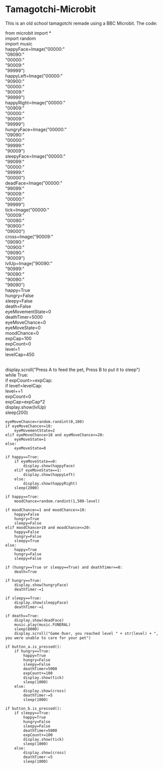 # Tamagotchi-Microbit
This is an old school tamagotchi remade using a BBC Microbit.
The code:                     

from microbit import *<br>
import random<br>
import music<br>
happyFace=Image("00000:"<br>
                "09090:"<br>
                "00000:"<br>
                "90009:"<br>
                "99999")<br>
happyLeft=Image("00000:"<br>
                "90900:"<br>
                "00000:"<br>
                "90009:"<br>
                "99999")<br>
happyRight=Image("00000:"<br>
                 "00909:"<br>
                 "00000:"<br>
                 "90009:"<br>
                 "99999")<br>
hungryFace=Image("00000:"<br>
              "09090:"<br>
              "00000:"<br>
              "99999:"<br>
              "90009")<br>
sleepyFace=Image("00000:"<br>
                 "99099:"<br>
                 "00000:"<br>
                 "99999:"<br>
                 "00000")<br>
deadFace=Image("00000:"<br>
               "99099:"<br>
               "90009:"<br>
               "00000:"<br>
               "99999")<br>
tick=Image("00000:"<br>
           "00009:"<br>
           "00090:"<br>
           "90900:"<br>
           "09000")<br>
cross=Image("90009:"<br>
            "09090:"<br>
            "00900:"<br>
            "09090:"<br>
            "90009")<br>
lvlUp=Image("90090:"<br>
            "90999:"<br>
            "90090:"<br>
            "90090:"<br>
            "99090")<br>
happy=True<br>
hungry=False<br>
sleepy=False<br>
death=False<br>
eyeMovementState=0<br>
deathTimer=5000<br>
eyeMoveChance=0<br>
eyeMoveState=0<br>
moodChance=0<br>
expCap=100<br>
expCount=0<br>
level=1<br>
levelCap=450<br><br>

display.scroll("Press A to feed the pet, Press B to put it to sleep")<br>
while True:<br>
    if expCount>=expCap:<br>
        if level!=levelCap:<br>
            level+=1<br>
            expCount=0<br>
            expCap=expCap*2<br>
            display.show(lvlUp)<br>
            sleep(200)<br>

    eyeMoveChance=random.randint(0,100)
    if eyeMoveChance<=10:
        eyeMovementState=2
    elif eyeMoveChance>10 and eyeMoveChance<=20:
        eyeMoveState=1
    else:
        eyeMoveState=0
    
    if happy==True:
        if eyeMoveState==0:
            display.show(happyFace)
        elif eyeMoveState==1:
            display.show(happyLeft)
        else:
            display.show(happyRight)
        sleep(2000)
    
    if happy==True:
        moodChance=random.randint(1,500-level)
    
    if moodChance>=1 and moodChance<=10:
        happy=False
        hungry=True
        sleepy=False
    elif moodChance>10 and moodChance<=20:
        happy=False
        hungry=False
        sleepy=True
    else:
        happy=True
        hungry=False
        sleepy=False
    
    if (hungry==True or sleepy==True) and deathTimer==0:
        death=True
    
    if hungry==True:
        display.show(hungryFace)
        deathTimer-=1
    
    if sleepy==True:
        display.show(sleepyFace)
        deathTimer-=1
    
    if death==True:
        display.show(deadFace)
        music.play(music.FUNERAL)
        sleep(8000)
        display.scroll("Game Over, you reached level " + str(level) + ", you were unable to care for your pet")

    if button_a.is_pressed():
        if hungry==True:
            happy=True
            hungry=False
            sleepy=False
            deathTimer=5000
            expCount+=100
            display.show(tick)
            sleep(1000)
        else:
            display.show(cross)
            deathTimer-=5
            sleep(1000)
    
    if button_b.is_pressed():
        if sleepy==True:
            happy=True
            hungry=False
            sleepy=False
            deathTimer=5000
            expCount+=100
            display.show(tick)
            sleep(1000)
        else:
            display.show(cross)
            deathTimer-=5
            sleep(1000)

